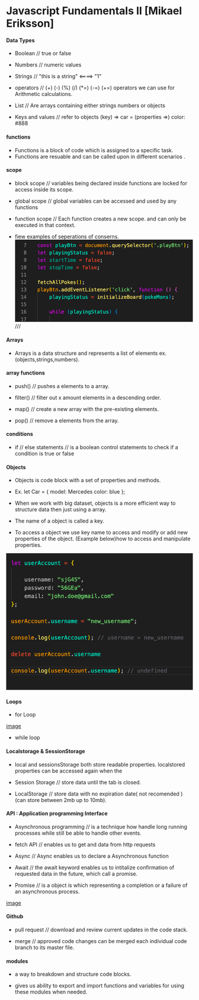 # Javascript Fundamentals II [Mikael Eriksson]

#### Data Types

- Boolean // true or false
- Numbers // numeric values
- Strings // "this is a string"  <====> "1"
- operators // (+) (-) (%) (/) (*=) (-=) (+=)  operators we can use for Arithmetic calculations.

- List // Are arrays containing either strings numbers or objects
- Keys and values // refer to objects (key) => car = (properties =>) color: #888

#### functions


- Functions is a block of code which is assigned to a specific task.
- Functions are resuable and can be called upon in different scenarios .

#### scope

- block scope // variables being declared inside functions are locked for access inside its scope.

- global scope // global variables can be accessed and used by any functions
- function scope // Each function creates a new scope. and can only be executed in that context.

- fiew examples of seperations of conserns.
![image](images/scope_variables.png)
///
#### Arrays

- Arrays is a data structure and represents a list of elements ex. (objects,strings,numbers).


#### array functions

- push() // pushes a elements to a array.

- filter() // filter out x amount elements in a descending order.

- map() // create a new array with the pre-existing elements.

- pop() // remove a elements from the array.

#### conditions

- if // else statements // is a boolean control statements to check if a condition is true or false 
#### Objects

- Objects is code block with a set of properties and methods.

- Ex. let Car = { model: Mercedes color: blue  };

- When we work with big dataset, objects  is a more efficient  way to structure data then just using a array.

- The name of a object is called a key.

- To access a object we use key name to access and modify or add new properties of the object. (Example below)how to access and manipulate properties.

![image](images/objects.png)



#### Loops

- for Loop

[image](images/randomCard.png)

- while loop
#### Localstorage & SessionStorage

- local and sessionsStorage both store readable properties. localstored properties can be accessed again when the 

- Session Storage // store data until the tab is closed.

- LocalStorage // store data with no expiration date( not recomended ) (can store between 2mb up to 10mb).

#### API : Application programming Interface

- Asynchronous programming // is a  technique how handle long running processes while still be able to handle other events.

- fetch API //  enables us to get and data from http requests

- Async // Async enables us to declare a Asynchronous function

-  Await // the await keyword enables us to intitalize  confirmation of requested data in the future, which call a promise.

- Promise // is a object is which representing a completion or a failure of an asynchronous process.

[image](images/getWeatherData.png)

#### Github

- pull request // download and review current updates in the code stack. 

- merge // approved code changes can be merged each individual code branch to its master file.

#### modules

- a way to breakdown and structure code blocks.

- gives us ability to export and import functions and variables for using these modules when needed.









